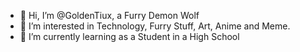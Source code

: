 - 👋 Hi, I’m @GoldenTiux, a Furry Demon Wolf
- 👀 I’m interested in Technology, Furry Stuff, Art, Anime and Meme.
- 🌱 I’m currently learning as a Student in a High School

<!---
GoldenTiux/GoldenTiux is a ✨ special ✨ repository because its `ABOUTME.md` (this file) appears on your GitHub profile.
You can click the Preview link to take a look at your changes.
--->
